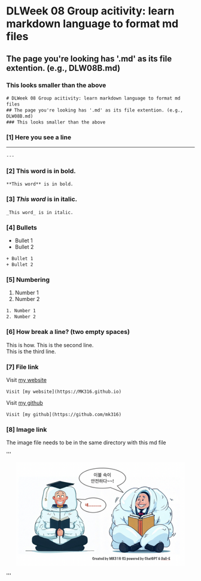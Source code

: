 # DLWeek 08 Group acitivity: learn markdown language to format md files
## The page you're looking has '.md' as its file extention. (e.g., DLW08B.md)
### This looks smaller than the above

```
# DLWeek 08 Group acitivity: learn markdown language to format md files
## The page you're looking has '.md' as its file extention. (e.g., DLW08B.md)
### This looks smaller than the above
```
### [1] Here you see a line
---

```
---
```

### [2] **This word** is in bold.
```
**This word** is in bold.
```

### [3] _This word_ is in italic.

```
_This word_ is in italic.
```

### [4] Bullets

+ Bullet 1
+ Bullet 2

```
+ Bullet 1
+ Bullet 2
```

### [5] Numbering

1. Number 1
2. Number 2

```
1. Number 1
2. Number 2
```

### [6] How break a line? (two empty spaces)  

This is how.
This is the second line.  
This is the third line.  

### [7] File link

Visit [my website](https://MK316.github.io)
```
Visit [my website](https://MK316.github.io)
```
Visit [my github](https://github.com/mk316)
```
Visit [my github](https://github.com/mk316)
```
### [8] Image link

The image file needs to be in the same directory with this md file

'''
<p align="center">
  <img src="safe.png" width="450" title="hover text">
</p>
'''

